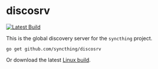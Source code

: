 discosrv
========

[![Latest Build](http://img.shields.io/jenkins/s/http/build.syncthing.net/discosrv.svg?style=flat-square)](http://build.syncthing.net/job/discosrv/lastBuild/)

This is the global discovery server for the `syncthing` project.

`go get github.com/syncthing/discosrv`

Or download the latest [Linux build](http://build.syncthing.net/job/discosrv/lastSuccessfulBuild/artifact/).

